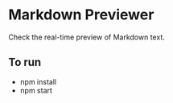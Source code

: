 # Markdown Previewer
Check the real-time preview of Markdown text.

## To run
- npm install
- npm start

